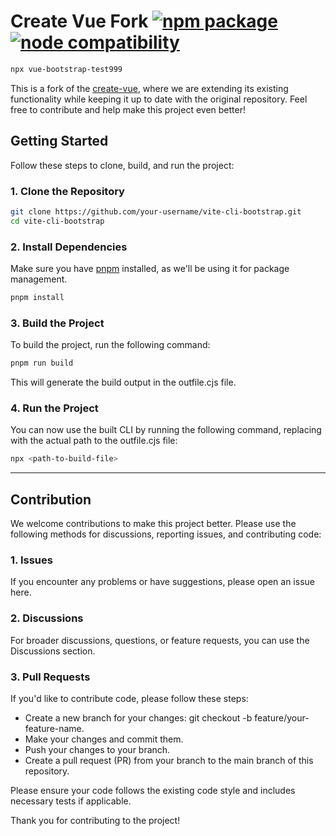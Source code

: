 # Create Vue Fork <a href="https://npmjs.com/package/create-vue"><img src="https://badgen.net/npm/v/create-vue" alt="npm package"></a> <a href="https://nodejs.org/en/about/releases/"><img src="https://img.shields.io/node/v/create-vue" alt="node compatibility"></a>

```bash
npx vue-bootstrap-test999
```

This is a fork of the <a href="https://github.com/vuejs/create-vue">create-vue</a>, where we are extending its existing functionality while keeping it up to date with the original repository. Feel free to contribute and help make this project even better!

## Getting Started

Follow these steps to clone, build, and run the project:

### 1. Clone the Repository

```bash
git clone https://github.com/your-username/vite-cli-bootstrap.git
cd vite-cli-bootstrap
```

### 2. Install Dependencies

Make sure you have <a href="https://pnpm.io/">pnpm</a> installed, as we'll be using it for package management.

```bash
pnpm install
```

### 3. Build the Project

To build the project, run the following command:

```bash
pnpm run build
```

This will generate the build output in the outfile.cjs file.

### 4. Run the Project

You can now use the built CLI by running the following command, replacing <path-to-build-file> with the actual path to the outfile.cjs file:

```bash
npx <path-to-build-file>
```

---

## Contribution

We welcome contributions to make this project better. Please use the following methods for discussions, reporting issues, and contributing code:

### 1. Issues

If you encounter any problems or have suggestions, please open an issue here.

### 2. Discussions

For broader discussions, questions, or feature requests, you can use the Discussions section.

### 3. Pull Requests

If you'd like to contribute code, please follow these steps:

- Create a new branch for your changes: git checkout -b feature/your-feature-name.
- Make your changes and commit them.
- Push your changes to your branch.
- Create a pull request (PR) from your branch to the main branch of this repository.

Please ensure your code follows the existing code style and includes necessary tests if applicable.

Thank you for contributing to the project!
